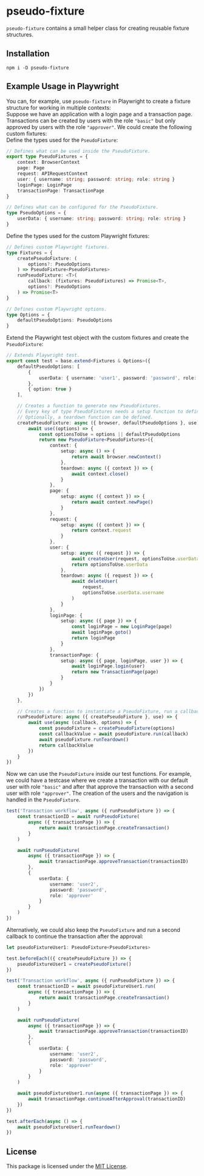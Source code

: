 # pseudo-fixture

`pseudo-fixture` contains a small helper class for creating reusable fixture structures.

## Installation

```
npm i -D pseudo-fixture
```

## Example Usage in Playwright

You can, for example, use `pseudo-fixture` in Playwright to create a fixture structure for working in multiple contexts:\
Suppose we have an application with a login page and a transaction page. Transactions can be created by users with the role `"basic"` but only approved by users with the role `"approver"`.
We could create the following custom fixtures:\
Define the types used for the `PseudoFixture`:

```ts
// Defines what can be used inside the PseudoFixture.
export type PseudoFixtures = {
    context: BrowserContext
    page: Page
    request: APIRequestContext
    user: { username: string; password: string; role: string }
    loginPage: LoginPage
    transactionPage: TransactionPage
}

// Defines what can be configured for the PseudoFixture.
type PseudoOptions = {
    userData: { username: string; password: string; role: string }
}
```

Define the types used for the custom Playwright fixtures:

```ts
// Defines custom Playwright fixtures.
type Fixtures = {
    createPseudoFixture: (
        options?: PseudoOptions
    ) => PseudoFixture<PseudoFixtures>
    runPseudoFixture: <T>(
        callback: (fixtures: PseudoFixtures) => Promise<T>,
        options?: PseudoOptions
    ) => Promise<T>
}

// Defines custom Playwright options.
type Options = {
    defaultPseudoOptions: PseudoOptions
}
```

Extend the Playwright test object with the custom fixtures and create the `PseudoFixture`:

```ts
// Extends Playwright test.
export const test = base.extend<Fixtures & Options>({
    defaultPseudoOptions: [
        {
            userData: { username: 'user1', password: 'password', role: 'basic' }
        },
        { option: true }
    ],

    // Creates a function to generate new PseudoFixtures.
    // Every key of type PseudoFixtures needs a setup function to define how the data is created.
    // Optionally, a teardown function can be defined.
    createPseudoFixture: async ({ browser, defaultPseudoOptions }, use) => {
        await use((options) => {
            const optionsToUse = options || defaultPseudoOptions
            return new PseudoFixture<PseudoFixtures>({
                context: {
                    setup: async () => {
                        return await browser.newContext()
                    },
                    teardown: async ({ context }) => {
                        await context.close()
                    }
                },
                page: {
                    setup: async ({ context }) => {
                        return await context.newPage()
                    }
                },
                request: {
                    setup: async ({ context }) => {
                        return context.request
                    }
                },
                user: {
                    setup: async ({ request }) => {
                        await createUser(request, optionsToUse.userData)
                        return optionsToUse.userData
                    },
                    teardown: async ({ request }) => {
                        await deleteUser(
                            request,
                            optionsToUse.userData.username
                        )
                    }
                },
                loginPage: {
                    setup: async ({ page }) => {
                        const loginPage = new LoginPage(page)
                        await loginPage.goto()
                        return loginPage
                    }
                },
                transactionPage: {
                    setup: async ({ page, loginPage, user }) => {
                        await loginPage.login(user)
                        return new TransactionPage(page)
                    }
                }
            })
        })
    },

    // Creates a function to instantiate a PseudoFixture, run a callback, and then handle teardown.
    runPseudoFixture: async ({ createPseudoFixture }, use) => {
        await use(async (callback, options) => {
            const pseudoFixture = createPseudoFixture(options)
            const callbackValue = await pseudoFixture.run(callback)
            await pseudoFixture.runTeardown()
            return callbackValue
        })
    }
})
```

Now we can use the `PseudoFixture` inside our test functions. For example, we could have a testcase where we create a transaction with our default user with role `"basic"` and after that approve the transaction with a second user with role `"approver"`. The creation of the users and the navigation is handled in the `PseudoFixture`.

```ts
test('Transaction workflow', async ({ runPseudoFixture }) => {
    const transactionID = await runPseudoFixture(
        async ({ transactionPage }) => {
            return await transactionPage.createTransaction()
        }
    )

    await runPseudoFixture(
        async ({ transactionPage }) => {
            await transactionPage.approveTransaction(transactionID)
        },
        {
            userData: {
                username: 'user2',
                password: 'password',
                role: 'approver'
            }
        }
    )
})
```

Alternatively, we could also keep the `PseudoFixture` and run a second callback to continue the transaction after the approval:

```ts
let pseudoFixtureUser1: PseudoFixture<PseudoFixtures>

test.beforeEach(({ createPseudoFixture }) => {
    pseudoFixtureUser1 = createPseudoFixture()
})

test('Transaction workflow', async ({ runPseudoFixture }) => {
    const transactionID = await pseudoFixtureUser1.run(
        async ({ transactionPage }) => {
            return await transactionPage.createTransaction()
        }
    )

    await runPseudoFixture(
        async ({ transactionPage }) => {
            await transactionPage.approveTransaction(transactionID)
        },
        {
            userData: {
                username: 'user2',
                password: 'password',
                role: 'approver'
            }
        }
    )

    await pseudoFixtureUser1.run(async ({ transactionPage }) => {
        await transactionPage.continueAfterApproval(transactionID)
    })
})

test.afterEach(async () => {
    await pseudoFixtureUser1.runTeardown()
})
```

## License

This package is licensed under the [MIT License](./LICENSE).
